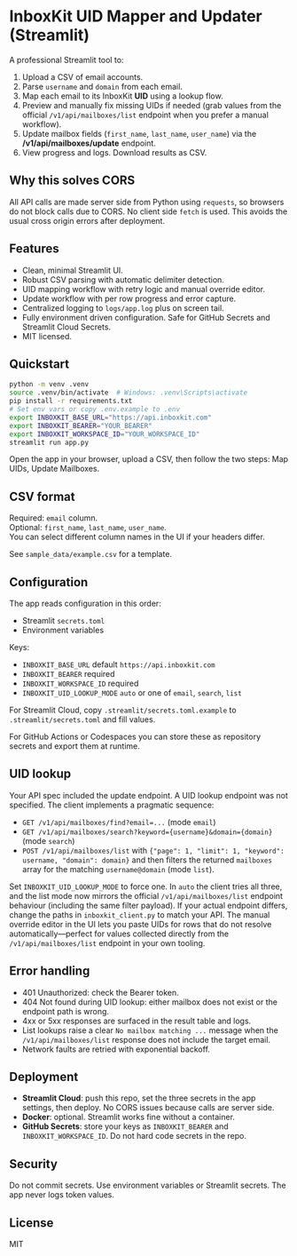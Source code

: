 # InboxKit UID Mapper and Updater (Streamlit)

A professional Streamlit tool to:
1. Upload a CSV of email accounts.
2. Parse `username` and `domain` from each email.
3. Map each email to its InboxKit **UID** using a lookup flow.
4. Preview and manually fix missing UIDs if needed (grab values from the official `/v1/api/mailboxes/list` endpoint when you prefer a manual workflow).
5. Update mailbox fields (`first_name`, `last_name`, `user_name`) via the **/v1/api/mailboxes/update** endpoint.
6. View progress and logs. Download results as CSV.

## Why this solves CORS

All API calls are made server side from Python using `requests`, so browsers do not block calls due to CORS. No client side `fetch` is used. This avoids the usual cross origin errors after deployment.

## Features

- Clean, minimal Streamlit UI.
- Robust CSV parsing with automatic delimiter detection.
- UID mapping workflow with retry logic and manual override editor.
- Update workflow with per row progress and error capture.
- Centralized logging to `logs/app.log` plus on screen tail.
- Fully environment driven configuration. Safe for GitHub Secrets and Streamlit Cloud Secrets.
- MIT licensed.

## Quickstart

```bash
python -m venv .venv
source .venv/bin/activate  # Windows: .venv\Scripts\activate
pip install -r requirements.txt
# Set env vars or copy .env.example to .env
export INBOXKIT_BASE_URL="https://api.inboxkit.com"
export INBOXKIT_BEARER="YOUR_BEARER"
export INBOXKIT_WORKSPACE_ID="YOUR_WORKSPACE_ID"
streamlit run app.py
```

Open the app in your browser, upload a CSV, then follow the two steps: Map UIDs, Update Mailboxes.

## CSV format

Required: `email` column.  
Optional: `first_name`, `last_name`, `user_name`.  
You can select different column names in the UI if your headers differ.

See `sample_data/example.csv` for a template.

## Configuration

The app reads configuration in this order:
- Streamlit `secrets.toml`
- Environment variables

Keys:
- `INBOXKIT_BASE_URL` default `https://api.inboxkit.com`
- `INBOXKIT_BEARER` required
- `INBOXKIT_WORKSPACE_ID` required
- `INBOXKIT_UID_LOOKUP_MODE` `auto` or one of `email`, `search`, `list`

For Streamlit Cloud, copy `.streamlit/secrets.toml.example` to `.streamlit/secrets.toml` and fill values.

For GitHub Actions or Codespaces you can store these as repository secrets and export them at runtime.

## UID lookup

Your API spec included the update endpoint. A UID lookup endpoint was not specified. The client implements a pragmatic sequence:
- `GET /v1/api/mailboxes/find?email=...` (mode `email`)
- `GET /v1/api/mailboxes/search?keyword={username}&domain={domain}` (mode `search`)
- `POST /v1/api/mailboxes/list` with `{"page": 1, "limit": 1, "keyword": username, "domain": domain}` and then filters the returned `mailboxes` array for the matching `username@domain` (mode `list`).

Set `INBOXKIT_UID_LOOKUP_MODE` to force one. In `auto` the client tries all three, and the list mode now mirrors the official `/v1/api/mailboxes/list` endpoint behaviour (including the same filter payload). If your actual endpoint differs, change the paths in `inboxkit_client.py` to match your API. The manual override editor in the UI lets you paste UIDs for rows that do not resolve automatically—perfect for values collected directly from the `/v1/api/mailboxes/list` endpoint in your own tooling.

## Error handling

- 401 Unauthorized: check the Bearer token.
- 404 Not found during UID lookup: either mailbox does not exist or the endpoint path is wrong.
- 4xx or 5xx responses are surfaced in the result table and logs.
- List lookups raise a clear `No mailbox matching ...` message when the `/v1/api/mailboxes/list` response does not include the target email.
- Network faults are retried with exponential backoff.

## Deployment

- **Streamlit Cloud**: push this repo, set the three secrets in the app settings, then deploy. No CORS issues because calls are server side.
- **Docker**: optional. Streamlit works fine without a container.
- **GitHub Secrets**: store your keys as `INBOXKIT_BEARER` and `INBOXKIT_WORKSPACE_ID`. Do not hard code secrets in the repo.

## Security

Do not commit secrets. Use environment variables or Streamlit secrets. The app never logs token values.

## License

MIT
